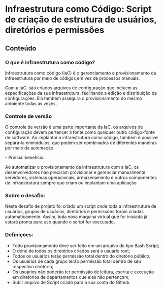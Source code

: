 
# Infraestrutura como Código: Script de criação de estrutura de usuários, diretórios e permissões

## Conteúdo

### O que é infraestrutura como código?
<p> Infraestrutura como código (IaC) é o gerenciamento e provisionamento da infraestrutura por meio de códigos,em vez de processos manuais.</p>
<p> Com a IaC, são criados arquivos de configuração que incluem as especificações da sua infraestrutura, facilitando a edição e  distribuição de configurações. Ela também assegura o provisionamento do mesmo ambiente todas as vezes.</p>

### Controle de versão
<p>O controle de versão é uma parte importante da IaC. os arquivos de configuração devem pertencer à fonte como qualquer outro código-fonte de software. Ao implantar a infraestrutura como código, também é possível separá-la emmódulos, que podem ser combinados de diferentes maneiras por meio da automação.</p>
- Princial benefício:
<p>Ao automatizar o provisionamento da infraestrutura com a IaC, os desenvolvedores não precisam provisionar e gerenciar manualmente servidores, sistemas operacionais, armazenamento e outros componentes de infraestrutura sempre que criam ou implantam uma aplicação.</p>

### Sobre o desafio:
<p>Neste desafio de projeto foi criado um script onde toda a infraestrutura de usuários, grupos de usuários, diretórios e permissões foram criadas automaticamente. Assim, toda nova máquina virtual que for iniciada já estará pronta para uso quando o script for executado.</p>


### Definições:
- Todo provisionamento deve ser feito em um arquivo do tipo Bash Script;
- O dono de todos os diretórios criados será o usuário root;
- Todos os usuários terão permissão total dentro do diretório público;
- Os usuários de cada grupo terão permissão total dentro de seu respectivo diretório;
- Os usuários não poderão ter permissão de leitura, escrita e execução em diretórios de departamentos que eles não pertençam;
- Subir arquivo de Script criado para a sua conta do Github.

